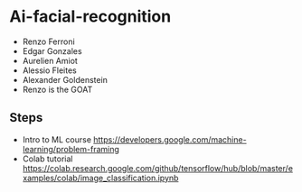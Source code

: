 # Ai-facial-recognition
* Renzo Ferroni
* Edgar Gonzales
* Aurelien Amiot
* Alessio Fleites
* Alexander Goldenstein
* Renzo is the GOAT

## Steps
* Intro to ML course <https://developers.google.com/machine-learning/problem-framing>
* Colab tutorial <https://colab.research.google.com/github/tensorflow/hub/blob/master/examples/colab/image_classification.ipynb>
